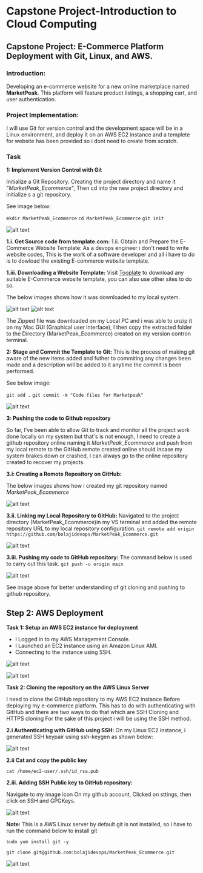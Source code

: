 # Capstone Project-Introduction to Cloud Computing
## Capstone Project: E-Commerce Platform Deployment with Git, Linux, and AWS.

### Introduction:

Developing an e-commerce website for a new online marketplace named **MarketPeak**. This platform will feature product listings, a shopping cart, and user authentication.

### Project Implementation:

I will use Git for version control and the  development space will be in a Linux environment, and deploy it on an AWS EC2 instance and a templete for website has been provided so i dont need to create from scratch.

### Task

**1: Implement Version Control with Git**

Initialize a Git Repository: Creating the project directory and name it "*MarketPeak_Ecommerce*", Then cd into the new project directory and initialize s a git repository. 

See image below:

`mkdir MarketPeak_Ecommerce`
`cd MarketPeak_Ecommerce`
`git init`

![alt text](images/Mkdir-CD-gitadd-init-Directory.png)

**1.i. Get Source code from template.com:**
1.ii. Obtain and Prepare the E-Commerce Website Template: As a devops engineer i don't need to write website codes, This is the work of a software developer and all i have to do is to dowload the existing E-commerce website template.

**1.iii. Downloading a Website Template:** Visit [Tooplate](https://www.tooplate.com) to download any suitable E-Commerce website template, you can also use other sites to do so.

The below images shows how it was downloaded to my local system.

![alt text](<images/Template site.png>)
![alt text](<images/Download Template.png>)

The Zipped file was downloaded on my Local PC and i was able to unzip it on my Mac GUI (Graphical user interface), I then copy the extracted folder to the Directory (MarketPeak_Ecommerce) created on my version contron terminal.

**2: Stage and Commit the Template to Git:** This is the process of making git aware of the new items added and futher to commiting any changes been made and a description will be added to it anytime the commit is been performed.

See below image:

`git add .`
`git commit -m "Code files for Marketpeak"`

![alt text](images/Git-Commit.png)

**3: Pushing the code to Github repository**

So far, I’ve been able to allow Git to track and monitor all the project work done locally on my system but that's is not enough, I need to create a github repository online naming it *MarketPeak_Ecommerce* and push from my local remote to the GitHub remote created online should incase my system brakes down or crashed, I can always go to the online repository created to recover my projects.

**3.i: Creating a Remote Repository on GitHub:**

The below images shows how i created my git repository named *MarketPeak_Ecommerce*

![alt text](images/Creating-newrepo-on-github-MarketPeak_Ecommerce.png)

**3.ii. Linking my Local Repository to GitHub:** Navigated to the project directory (MarketPeak_Ecommerce)in my VS terminal and added the remote repository URL to my local repository configuration.
`git remote add origin https://github.com/bolajidevops/MarketPeak_Ecommerce.git`

![alt text](images/Link-local-github&pushing-all-files.png)

**3.iii. Pushing my code to GitHub repository:** The command below is used to carry out this task.
`git push -u origin main`

![alt text](images/Link-local-github&pushing-all-files.png)

See image above for better understanding of git cloning and pushing to github repository.


## Step 2: AWS Deployment

**Task 1: Setup an AWS EC2 instance for deployment**

- I Logged in to my AWS Management Console.
- I Launched an EC2 instance using an Amazon Linux AMI.
- Connecting to the instance using SSH.

![alt text](images/Launching-EC2-AWS.Linux.png)

![alt text](images/Connecting-Instance:SSH.png)

**Task 2: Cloning the repository on the AWS Linux Server**

I need to clone the GitHub repository to my AWS EC2 instance Before deploying my e-commerce platform. This has to do with authenticating with GitHub and there are two ways to do that which are SSH Cloning and HTTPS cloning For the sake of this project i will be using the SSH method.

**2.i Authenticating with GitHub using SSH:** On my Linux EC2 instance, i generated SSH keypair using ssh-keygen as shown below:

![alt text](images/Generating-Keygen.png)

**2.ii Cat and copy the public key**

`cat /home/ec2-user/.ssh/id_rsa.pub`

**2.iii. Adding SSH Public key to GitHub repository:**

Navigate to my image icon On my github account, Clicked on sttings, then click on SSH and GPGKeys.

![alt text](images/Adding-Keygen-Github.png)

**Note:** This is a AWS Linux server by default git is not installed, so i have to run the command below to install git

`sudo yum install git -y`

`git clone git@github.com:bolajidevops/MarketPeak_Ecommerce.git`

![alt text](images/Cloning-git-EC2Linux-terminal.png)














